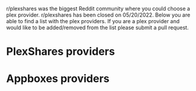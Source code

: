 r/plexshares was the biggest Reddit community where you could choose a plex provider. r/plexshares has been closed on 05/20/2022. 
Below you are able to find a list with the plex providers.
If you are a plex provider and would like to be added/removed from the list please submit a pull request.

# PlexShares providers

# Appboxes providers
